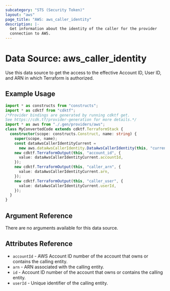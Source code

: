 ```yaml
---
subcategory: "STS (Security Token)"
layout: "aws"
page_title: "AWS: aws_caller_identity"
description: |-
  Get information about the identity of the caller for the provider
  connection to AWS.
---
```


# Data Source: aws_caller_identity

Use this data source to get the access to the effective Account ID, User ID, and ARN in
which Terraform is authorized.

## Example Usage

```typescript
import * as constructs from "constructs";
import * as cdktf from "cdktf";
/*Provider bindings are generated by running cdktf get.
See https://cdk.tf/provider-generation for more details.*/
import * as aws from "./.gen/providers/aws";
class MyConvertedCode extends cdktf.TerraformStack {
  constructor(scope: constructs.Construct, name: string) {
    super(scope, name);
    const dataAwsCallerIdentityCurrent =
      new aws.dataAwsCallerIdentity.DataAwsCallerIdentity(this, "current", {});
    new cdktf.TerraformOutput(this, "account_id", {
      value: dataAwsCallerIdentityCurrent.accountId,
    });
    new cdktf.TerraformOutput(this, "caller_arn", {
      value: dataAwsCallerIdentityCurrent.arn,
    });
    new cdktf.TerraformOutput(this, "caller_user", {
      value: dataAwsCallerIdentityCurrent.userId,
    });
  }
}

```

## Argument Reference

There are no arguments available for this data source.

## Attributes Reference

* `accountId` - AWS Account ID number of the account that owns or contains the calling entity.
* `arn` - ARN associated with the calling entity.
* `id` - Account ID number of the account that owns or contains the calling entity.
* `userId` - Unique identifier of the calling entity.

<!-- cache-key: cdktf-0.17.0-pre.15 input-fd59dc8007ea795ef945d27c98d469150ff02a144d5938b152d9048511ec1add -->